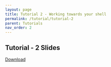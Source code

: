 ```yaml
---
layout: page
title: Tutorial 2 - Working towards your shell
permalink: /tutorial/tutorial-2
parent: Tutorials
nav_order: 2
---
```


## Tutorial - 2 Slides
[Download](https://iiitaphyd.sharepoint.com/:b:/s/CS3.301_OSN/EX7ZuJVcaqhFh2IsrWVYnWkBNZGFc_wj-i0ZO14uDhq5eg?e=38eGge)
